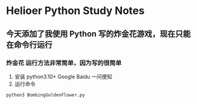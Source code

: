 # Helioer Python Study Notes

## 今天添加了我使用 Python 写的炸金花游戏，现在只能在命令行运行
### 炸金花 运行方法非常简单，因为写的很简单
1. 安装 python3.10+
   Google Baidu 一问便知
3. 运行命令
```shell
python3 BombingGoldenFlower.py
```
